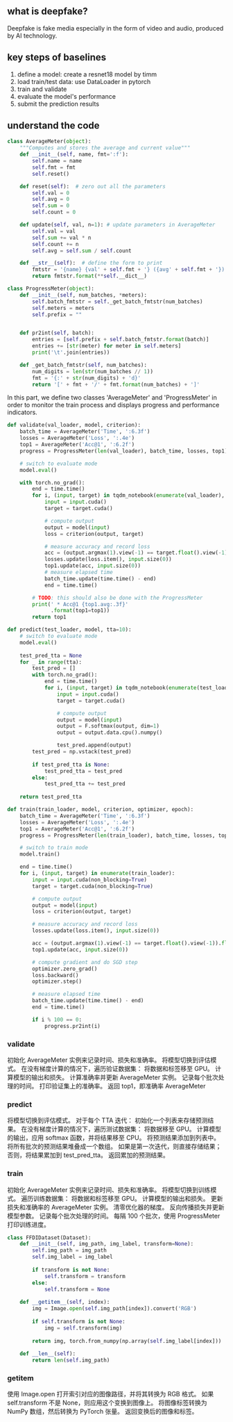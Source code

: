 ## what is deepfake?
Deepfake is fake media especially in the form of video and audio, produced by AI technology.

## key steps of baselines
1. define a model: create a resnet18 model by timm <br>
2. load train/test data: use DataLoader in pytorch
3. train and validate
4. evaluate the model's performance
5. submit the prediction results

## understand the code
``` Python
class AverageMeter(object):
    """Computes and stores the average and current value"""
    def __init__(self, name, fmt=':f'):
        self.name = name
        self.fmt = fmt
        self.reset()

    def reset(self):  # zero out all the parameters
        self.val = 0
        self.avg = 0
        self.sum = 0
        self.count = 0

    def update(self, val, n=1): # update parameters in AverageMeter
        self.val = val
        self.sum += val * n
        self.count += n
        self.avg = self.sum / self.count

    def __str__(self):  # define the form to print
        fmtstr = '{name} {val' + self.fmt + '} ({avg' + self.fmt + '})'
        return fmtstr.format(**self.__dict__)

class ProgressMeter(object):
    def __init__(self, num_batches, *meters):
        self.batch_fmtstr = self._get_batch_fmtstr(num_batches)
        self.meters = meters
        self.prefix = ""


    def pr2int(self, batch):
        entries = [self.prefix + self.batch_fmtstr.format(batch)]
        entries += [str(meter) for meter in self.meters]
        print('\t'.join(entries))

    def _get_batch_fmtstr(self, num_batches):
        num_digits = len(str(num_batches // 1))
        fmt = '{:' + str(num_digits) + 'd}'
        return '[' + fmt + '/' + fmt.format(num_batches) + ']'
```
In this part, we define two classes 'AverageMeter' and 'ProgressMeter' in order to monitor the train process
and displays progress and performance indicators.

```Python
def validate(val_loader, model, criterion):
    batch_time = AverageMeter('Time', ':6.3f')
    losses = AverageMeter('Loss', ':.4e')
    top1 = AverageMeter('Acc@1', ':6.2f')
    progress = ProgressMeter(len(val_loader), batch_time, losses, top1)

    # switch to evaluate mode
    model.eval()

    with torch.no_grad():
        end = time.time()
        for i, (input, target) in tqdm_notebook(enumerate(val_loader), total=len(val_loader)):
            input = input.cuda()
            target = target.cuda()

            # compute output
            output = model(input)
            loss = criterion(output, target)

            # measure accuracy and record loss
            acc = (output.argmax(1).view(-1) == target.float().view(-1)).float().mean() * 100
            losses.update(loss.item(), input.size(0))
            top1.update(acc, input.size(0))
            # measure elapsed time
            batch_time.update(time.time() - end)
            end = time.time()

        # TODO: this should also be done with the ProgressMeter
        print(' * Acc@1 {top1.avg:.3f}'
              .format(top1=top1))
        return top1

def predict(test_loader, model, tta=10):
    # switch to evaluate mode
    model.eval()
    
    test_pred_tta = None
    for _ in range(tta):
        test_pred = []
        with torch.no_grad():
            end = time.time()
            for i, (input, target) in tqdm_notebook(enumerate(test_loader), total=len(test_loader)):
                input = input.cuda()
                target = target.cuda()

                # compute output
                output = model(input)
                output = F.softmax(output, dim=1)
                output = output.data.cpu().numpy()

                test_pred.append(output)
        test_pred = np.vstack(test_pred)
    
        if test_pred_tta is None:
            test_pred_tta = test_pred
        else:
            test_pred_tta += test_pred
    
    return test_pred_tta

def train(train_loader, model, criterion, optimizer, epoch):
    batch_time = AverageMeter('Time', ':6.3f')
    losses = AverageMeter('Loss', ':.4e')
    top1 = AverageMeter('Acc@1', ':6.2f')
    progress = ProgressMeter(len(train_loader), batch_time, losses, top1)

    # switch to train mode
    model.train()

    end = time.time()
    for i, (input, target) in enumerate(train_loader):
        input = input.cuda(non_blocking=True)
        target = target.cuda(non_blocking=True)

        # compute output
        output = model(input)
        loss = criterion(output, target)

        # measure accuracy and record loss
        losses.update(loss.item(), input.size(0))

        acc = (output.argmax(1).view(-1) == target.float().view(-1)).float().mean() * 100
        top1.update(acc, input.size(0))

        # compute gradient and do SGD step
        optimizer.zero_grad()
        loss.backward()
        optimizer.step()

        # measure elapsed time
        batch_time.update(time.time() - end)
        end = time.time()

        if i % 100 == 0:
            progress.pr2int(i)
```
### validate
初始化 AverageMeter 实例来记录时间、损失和准确率。
将模型切换到评估模式。
在没有梯度计算的情况下，遍历验证数据集：
将数据和标签移至 GPU。
计算模型的输出和损失。
计算准确率并更新 AverageMeter 实例。
记录每个批次处理的时间。
打印验证集上的准确率。
返回 top1，即准确率 AverageMeter

### predict
将模型切换到评估模式。
对于每个 TTA 迭代：
初始化一个列表来存储预测结果。
在没有梯度计算的情况下，遍历测试数据集：
将数据移至 GPU。
计算模型的输出，应用 softmax 函数，并将结果移至 CPU。
将预测结果添加到列表中。
将所有批次的预测结果堆叠成一个数组。
如果是第一次迭代，则直接存储结果；否则，将结果累加到 test_pred_tta。
返回累加的预测结果。

### train
初始化 AverageMeter 实例来记录时间、损失和准确率。
将模型切换到训练模式。
遍历训练数据集：
将数据和标签移至 GPU。
计算模型的输出和损失。
更新损失和准确率的 AverageMeter 实例。
清零优化器的梯度。
反向传播损失并更新模型参数。
记录每个批次处理的时间。
每隔 100 个批次，使用 ProgressMeter 打印训练进度。

``` Python
class FFDIDataset(Dataset):
    def __init__(self, img_path, img_label, transform=None):
        self.img_path = img_path
        self.img_label = img_label
        
        if transform is not None:
            self.transform = transform
        else:
            self.transform = None
    
    def __getitem__(self, index):
        img = Image.open(self.img_path[index]).convert('RGB')
        
        if self.transform is not None:
            img = self.transform(img)
        
        return img, torch.from_numpy(np.array(self.img_label[index]))
    
    def __len__(self):
        return len(self.img_path)
```
### __getitem__
使用 Image.open 打开索引对应的图像路径，并将其转换为 RGB 格式。
如果 self.transform 不是 None，则应用这个变换到图像上。
将图像标签转换为 NumPy 数组，然后转换为 PyTorch 张量。
返回变换后的图像和标签。
